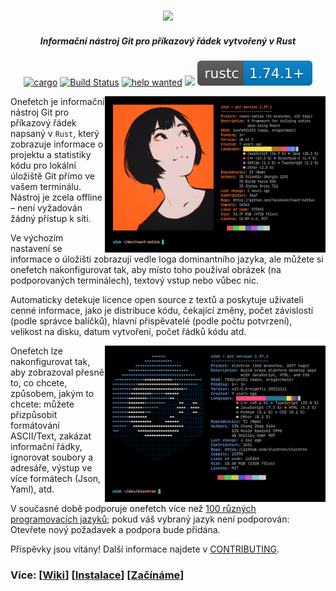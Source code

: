 <h3 align="center"><img src="../assets/onefetch.svg" height="130px"></h3>

<h5 align="center">Informační nástroj Git pro příkazový řádek vytvořený v Rust</h5>

<p align="center">
	<a href="https://crates.io/crates/onefetch"><img src="https://img.shields.io/crates/v/onefetch.svg" alt="cargo"></a>
	<a href="https://github.com/o2sh/onefetch/actions"><img src="https://github.com/o2sh/onefetch/workflows/CI/badge.svg" alt="Build Status"></a>
  <a href="https://github.com/o2sh/onefetch/issues?q=is%3Aissue+is%3Aopen+label%3A%22help+wanted%22"><img src="https://img.shields.io/github/issues/o2sh/onefetch/help%20wanted?color=green" alt="help wanted"></a>
	<a href="../LICENSE.md"><img src="https://img.shields.io/badge/license-MIT-blue.svg"></a>
	<img src="../assets/msrv-badge.svg">
</p>

<img src="../assets/screenshot-1.png" align="right" height="250px">

Onefetch je informační nástroj Git pro příkazový řádek napsaný v `Rust`, který zobrazuje informace o projektu a statistiky kódu pro lokální úložiště Git přímo ve vašem terminálu. Nástroj je zcela offline – není vyžadován žádný přístup k síti.

Ve výchozím nastavení se informace o úložišti zobrazují vedle loga dominantního jazyka, ale můžete si onefetch nakonfigurovat tak, aby místo toho používal obrázek (na podporovaných terminálech), textový vstup nebo vůbec nic.

Automaticky detekuje licence open source z textů a poskytuje uživateli cenné informace, jako je distribuce kódu, čekající změny, počet závislostí (podle správce balíčků), hlavní přispěvatelé (podle počtu potvrzení), velikost na disku, datum vytvoření, počet řádků kódu atd.

<img src="../assets/screenshot-2.png" align="right" height="250px">

Onefetch lze nakonfigurovat tak, aby zobrazoval přesně to, co chcete, způsobem, jakým to chcete: můžete přizpůsobit formátování ASCII/Text, zakázat informační řádky, ignorovat soubory a adresáře, výstup ve více formátech (Json, Yaml), atd.

V současné době podporuje onefetch více než [100 různých programovacích jazyků](https://onefetch.dev); pokud váš vybraný jazyk není podporován: Otevřete nový požadavek a podpora bude přidána.

Příspěvky jsou vítány! Další informace najdete v [CONTRIBUTING](CONTRIBUTING.md).

### Více: \[[Wiki](https://github.com/o2sh/onefetch/wiki)\] \[[Instalace](https://github.com/o2sh/onefetch/wiki/Installation)\] \[[Začínáme](https://github.com/o2sh/onefetch/wiki/getting-started)\]
